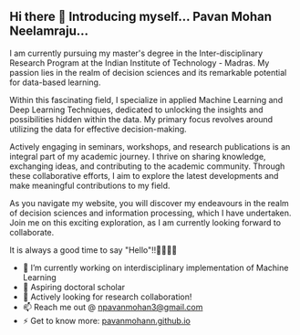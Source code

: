 ## Hi there 👋 Introducing myself... Pavan Mohan Neelamraju...

I am currently pursuing my master's degree in the Inter-disciplinary Research Program at the Indian Institute of Technology - Madras. My passion lies in the realm of decision sciences and its remarkable potential for data-based learning.

Within this fascinating field, I specialize in applied Machine Learning and Deep Learning Techniques, dedicated to unlocking the insights and possibilities hidden within the data. My primary focus revolves around utilizing the data for effective decision-making.

Actively engaging in seminars, workshops, and research publications is an integral part of my academic journey. I thrive on sharing knowledge, exchanging ideas, and contributing to the academic community. Through these collaborative efforts, I aim to explore the latest developments and make meaningful contributions to my field.

As you navigate my website, you will discover my endeavours in the realm of decision sciences and information processing, which I have undertaken. Join me on this exciting exploration, as I am currently looking forward to collaborate. 

It is always a good time to say "Hello"!!👋🏽🙂📩

- 🔭 I’m currently working on interdisciplinary implementation of Machine Learning
- 🌱 Aspiring doctoral scholar
- 💬 Actively looking for research collaboration!
- 📫 Reach me out @ npavanmohan3@gmail.com
- ⚡ Get to know more: [pavanmohann.github.io](https://pavanmohann.github.io/)
